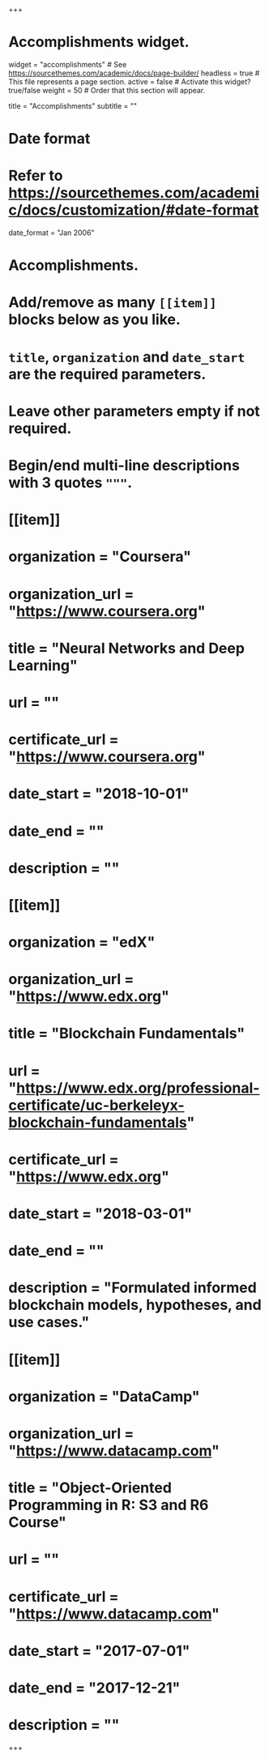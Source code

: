 +++
# Accomplishments widget.
widget = "accomplishments"  # See https://sourcethemes.com/academic/docs/page-builder/
headless = true  # This file represents a page section.
active = false  # Activate this widget? true/false
weight = 50  # Order that this section will appear.

title = "Accomplish&shy;ments"
subtitle = ""

# Date format
#   Refer to https://sourcethemes.com/academic/docs/customization/#date-format
date_format = "Jan 2006"

# Accomplishments.
#   Add/remove as many `[[item]]` blocks below as you like.
#   `title`, `organization` and `date_start` are the required parameters.
#   Leave other parameters empty if not required.
#   Begin/end multi-line descriptions with 3 quotes `"""`.

# [[item]]
#   organization = "Coursera"
#   organization_url = "https://www.coursera.org"
#   title = "Neural Networks and Deep Learning"
#   url = ""
#   certificate_url = "https://www.coursera.org"
#   date_start = "2018-10-01"
#   date_end = ""
#   description = ""

# [[item]]
#   organization = "edX"
#   organization_url = "https://www.edx.org"
#   title = "Blockchain Fundamentals"
#   url = "https://www.edx.org/professional-certificate/uc-berkeleyx-blockchain-fundamentals"
#   certificate_url = "https://www.edx.org"
#   date_start = "2018-03-01"
#   date_end = ""
#   description = "Formulated informed blockchain models, hypotheses, and use cases."
  
# [[item]]
#   organization = "DataCamp"
#   organization_url = "https://www.datacamp.com"
#   title = "Object-Oriented Programming in R: S3 and R6 Course"
#   url = ""
#   certificate_url = "https://www.datacamp.com"
#   date_start = "2017-07-01"
#   date_end = "2017-12-21"
#   description = ""

+++
